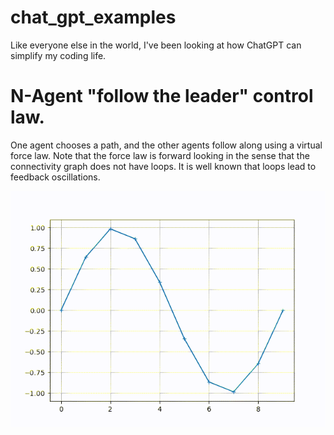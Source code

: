 # chat_gpt_examples

Like everyone else in the world, I've been looking at how ChatGPT can simplify my coding life.  

# N-Agent "follow the leader" control law.

One agent chooses a path, and the other agents follow along using a virtual force law.  Note that the force law is forward looking in the sense that the connectivity graph does not have loops.  It is well known that loops lead to feedback oscillations.



![One agent leading nine others](./follow_the_leader.gif)
